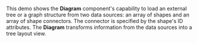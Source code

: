 This demo shows the **Diagram** component's capability to load an external tree or a graph structure from two data sources: an array of shapes and an array of shape connectors. The connector is specified by the shape's ID attributes. The **Diagram** transforms information from the data sources into a tree layout view. 